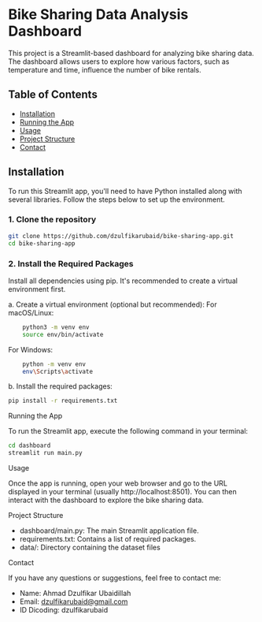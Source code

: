 # Bike Sharing Data Analysis Dashboard

This project is a Streamlit-based dashboard for analyzing bike sharing data. The dashboard allows users to explore how various factors, such as temperature and time, influence the number of bike rentals.

## Table of Contents
- [Installation](#installation)
- [Running the App](#running-the-app)
- [Usage](#usage)
- [Project Structure](#project-structure)
- [Contact](#contact)

## Installation

To run this Streamlit app, you'll need to have Python installed along with several libraries. Follow the steps below to set up the environment.

### 1. Clone the repository

```bash
git clone https://github.com/dzulfikarubaid/bike-sharing-app.git
cd bike-sharing-app
```
### 2. Install the Required Packages

Install all dependencies using pip. It's recommended to create a virtual environment first.

a. Create a virtual environment (optional but recommended):
For macOS/Linux:
```bash
    python3 -m venv env
    source env/bin/activate
```
For Windows:
```bash
    python -m venv env
    env\Scripts\activate
```

b. Install the required packages:
```bash
pip install -r requirements.txt
```

Running the App

To run the Streamlit app, execute the following command in your terminal:

```bash
cd dashboard
streamlit run main.py
```
Usage

Once the app is running, open your web browser and go to the URL displayed in your terminal (usually http://localhost:8501). You can then interact with the dashboard to explore the bike sharing data.

Project Structure

- dashboard/main.py: The main Streamlit application file.
- requirements.txt: Contains a list of required packages.
- data/: Directory containing the dataset files 

Contact

If you have any questions or suggestions, feel free to contact me:

- Name: Ahmad Dzulfikar Ubaidillah
- Email: dzulfikarubaid@gmail.com
- ID Dicoding: dzulfikarubaid
